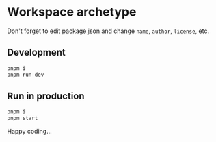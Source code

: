 # Workspace archetype

Don't forget to edit package.json and change `name`, `author`, `license`, etc.

## Development

```sh
pnpm i
pnpm run dev
```

## Run in production

```sh
pnpm i
pnpm start
```

Happy coding...
